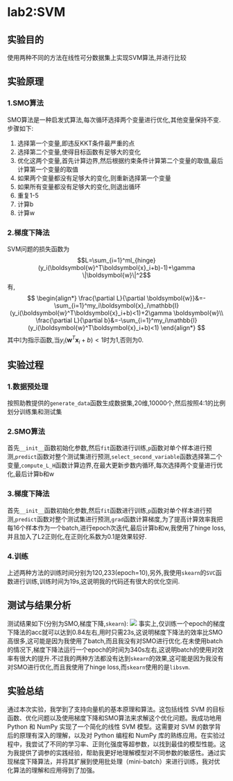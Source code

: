 # lab2:SVM
## 实验目的
使用两种不同的方法在线性可分数据集上实现SVM算法,并进行比较
## 实验原理
### 1.SMO算法
SMO算法是一种启发式算法,每次循环选择两个变量进行优化,其他变量保持不变.
步骤如下:
1. 选择第一个变量,即违反KKT条件最严重的点
2. 选择第二个变量,使得目标函数有足够大的变化
3. 优化这两个变量,首先计算边界,然后根据约束条件计算第二个变量的取值,最后计算第一个变量的取值
4. 如果两个变量都没有足够大的变化,则重新选择第一个变量
5. 如果所有变量都没有足够大的变化,则退出循环
6. 重复1-5
7. 计算b
8. 计算w
### 2.梯度下降法
SVM问题的损失函数为
$$L=\sum_{i=1}^ml_{hinge}(y_i(\boldsymbol{w}^T\boldsymbol{x}_i+b)-1)+\gamma \|\boldsymbol{w}\|^2$$
有,
$$
\begin{align*}
    \frac{\partial L}{\partial \boldsymbol{w}}&=-\sum_{i=1}^my_i\boldsymbol{x}_i\mathbb{I}(y_i(\boldsymbol{w}^T\boldsymbol{x}_i+b)<1)+2\gamma \boldsymbol{w}\\
    \frac{\partial L}{\partial b}&=-\sum_{i=1}^my_i\mathbb{I}(y_i(\boldsymbol{w}^T\boldsymbol{x}_i+b)<1)
\end{align*}
$$
其中$\mathbb{I}$为指示函数,当$y_i(\boldsymbol{w}^T\boldsymbol{x}_i+b)<1$时为1,否则为0.
## 实验过程
### 1.数据预处理
按照助教提供的``generate_data``函数生成数据集,20维,10000个,然后按照4:1的比例划分训练集和测试集
### 2.SMO算法
首先``__init__``函数初始化参数,然后``fit``函数进行训练,``p``函数对单个样本进行预测,``predict``函数对整个测试集进行预测,``select_second_variable``函数选择第二个变量,``compute_L_H``函数计算边界,在最大更新步数内循环,每次选择两个变量进行优化,最后计算b和w
### 3.梯度下降法
首先``__init__``函数初始化参数,然后``fit``函数进行训练,``p``函数对单个样本进行预测,``predict``函数对整个测试集进行预测,``grad``函数计算梯度,为了提高计算效率我把每16个样本作为一个batch,进行epoch次迭代,最后计算b和w,我使用了hinge loss,并且加入了L2正则化,在正则化系数为0.1是效果较好.
### 4.训练
上述两种方法的训练时间分别为120,233(epoch=10),另外,我使用``skearn``的``SVC``函数进行训练,训练时间为19s,这说明我的代码还有很大的优化空间.
## 测试与结果分析
测试结果如下(分别为SMO,梯度下降,``skearn``): 
![](结果.png) 
事实上,仅训练一个epoch的梯度下降法的acc就可以达到0.84左右,用时只需23s,这说明梯度下降法的效率比SMO高很多,这可能是因为我使用了batch,而且我没有对SMO进行优化.在未使用batch的情况下,梯度下降法运行一个epoch的时间为340s左右,这说明batch的使用对效率有很大的提升.不过我的两种方法都没有达到``skearn``的效果,这可能是因为我没有对SMO进行优化,而且我使用了hinge loss,而``skearn``使用的是``libsvm``.
## 实验总结
通过本次实验，我学到了支持向量机的基本原理和算法。这包括线性 SVM 的目标函数、优化问题以及使用梯度下降和SMO算法来求解这个优化问题。我成功地用 Python 和 NumPy 实现了一个简化的线性 SVM 模型。这需要对 SVM 的数学背后的原理有深入的理解，以及对 Python 编程和 NumPy 库的熟练应用。在实验过程中，我尝试了不同的学习率、正则化强度等超参数，以找到最佳的模型性能。这为我提供了调参的实践经验，帮助我更好地理解模型对不同参数的敏感性。通过实现梯度下降算法，并将其扩展到使用批处理（mini-batch）来进行训练，我对优化算法的理解和应用得到了加强。